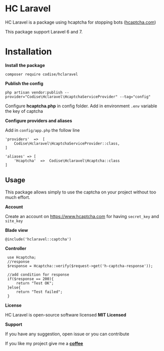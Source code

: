 ﻿# HC Laravel

HC Laravel is a package using hcaptcha for stopping bots ([hcaptcha.com](https://www.hcaptcha.com))

This package support Laravel 6 and 7.

# Installation

**Install the package**

    composer require codise/hclaravel

**Publish the config**

    php artisan vendor:publish --provider="Codise\Hclaravel\HcaptchaServiceProvider" --tag="config"
   
   
Configure **hcaptcha.php** in config folder.  Add in environment `.env` variable the key of captcha


**Configure providers and aliases**

Add in `config/app.php` the follow line
		

    'providers'  =>  [
    	Codise\Hclaravel\HcaptchaServiceProvider::class,
    ]
    
    'aliases' => [
        'Hcaptcha'  =>  Codise\Hclaravel\Hcaptcha::class
    ]

## Usage

This package allows simply to use the captcha on your project without too much effort.

**Account**

Create an account on https://www.hcaptcha.com for having `secret_key` and `site_key`

**Blade view**

`@include('hclaravel::captcha')`
 
**Controller** 

     use Hcaptcha;
     //response
     $response = Hcaptcha::verify($request->get('h-captcha-response'));
     
     //add condition for response
     if($response == 200){
	     return "Test OK";
     }else{
	     return "Test failed";
     }
     
**License**

HC Laravel is open-source software licensed  **MIT Licensed**

**Support**

If you have any suggestion, open issue or you can contribute


If you like my project give me a **[coffee](https://www.patreon.com/tojorodialson)** 

